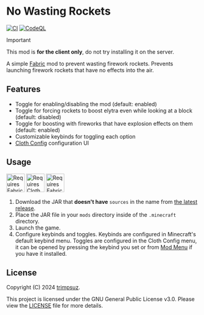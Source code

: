 # No Wasting Rockets

[![CI](https://github.com/Trimpsuz/no-wasting-rockets/actions/workflows/ci.yml/badge.svg)](https://github.com/Trimpsuz/no-wasting-rockets/actions/workflows/ci.yml)
[![CodeQL](https://github.com/Trimpsuz/no-wasting-rockets/actions/workflows/codeql.yml/badge.svg)](https://github.com/Trimpsuz/no-wasting-rockets/actions/workflows/codeql.yml)

> [!IMPORTANT]  
> This mod is **for the client only**, do not try installing it on the server.

A simple [Fabric](https://fabricmc.net/) mod to prevent wasting firework rockets. Prevents launching firework rockets that have no effects into the air.

## Features

- Toggle for enabling/disabling the mod (default: enabled)
- Toggle for forcing rockets to boost elytra even while looking at a block (default: disabled)
- Toggle for boosting with fireworks that have explosion effects on them (default: enabled)
- Customizable keybinds for toggling each option
- [Cloth Config](https://modrinth.com/mod/cloth-config) configuration UI

## Usage

<a href="https://modrinth.com/mod/fabric-api/"><img src="https://i.imgur.com/Ol1Tcf8.png" height="48" alt="Requires Fabric API"></a>
<a href="https://modrinth.com/mod/cloth-config"><img src="https://i.imgur.com/EbJyWp7.png" height="48" alt="Requires Cloth Config"></a>
<a href="https://modrinth.com/mod/fabric-language-kotlin"><img src="https://i.imgur.com/c1DH9VL.png" height="48" alt="Requires Fabric Kotlin"></a>
<br>

1. Download the JAR that **doesn't have** `sources` in the name from [the latest release](https://github.com/Trimpsuz/no-wasting-rockets/releases/latest).
2. Place the JAR file in your `mods` directory inside of the `.minecraft` directory.
3. Launch the game.
4. Configure keybinds and toggles. Keybinds are configured in Minecraft's default keybind menu. Toggles are configured in the Cloth Config menu, it can be opened by pressing the keybind you set or from [Mod Menu](https://modrinth.com/mod/modmenu) if you have it installed.

## License

Copyright (C) 2024 [trimpsuz](https://trimpsuz.dev).

This project is licensed under the GNU General Public License v3.0. Please view the [LICENSE](LICENSE) file for more details.